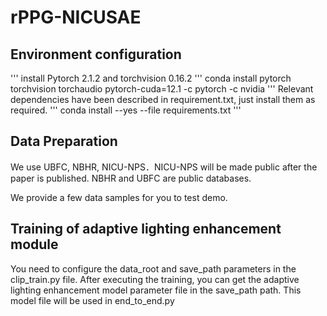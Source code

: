 # rPPG-NICUSAE

## Environment configuration
'''
 install Pytorch 2.1.2 and torchvision 0.16.2
'''
conda install pytorch torchvision torchaudio pytorch-cuda=12.1 -c pytorch -c nvidia
'''
Relevant dependencies have been described in requirement.txt, just install them as required.
'''
conda install --yes --file requirements.txt
'''

## Data Preparation
We use UBFC, NBHR, NICU-NPS．NICU-NPS will be made public after the paper is published. NBHR and UBFC are public databases.

We provide a few data samples for you to test demo.

## Training of adaptive lighting enhancement module
You need to configure the data_root and save_path parameters in the clip_train.py file. After executing the training, you can get the adaptive lighting enhancement model parameter file in the save_path path. This model file will be used in end_to_end.py


